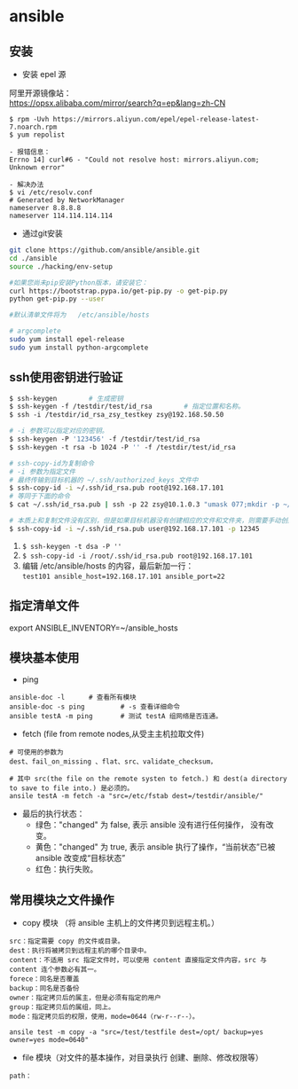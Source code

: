 # ansible

## 安装

- 安装 epel 源

阿里开源镜像站：  
https://opsx.alibaba.com/mirror/search?q=ep&lang=zh-CN

```shell
$ rpm -Uvh https://mirrors.aliyun.com/epel/epel-release-latest-7.noarch.rpm
$ yum repolist
```

```dns
- 报错信息：
Errno 14] curl#6 - "Could not resolve host: mirrors.aliyun.com; Unknown error"

- 解决办法
$ vi /etc/resolv.conf
# Generated by NetworkManager
nameserver 8.8.8.8
nameserver 114.114.114.114
```

- 通过git安装

```bash
git clone https://github.com/ansible/ansible.git
cd ./ansible
source ./hacking/env-setup

#如果您尚未pip安装Python版本，请安装它：
curl https://bootstrap.pypa.io/get-pip.py -o get-pip.py
python get-pip.py --user

#默认清单文件将为   /etc/ansible/hosts

# argcomplete
sudo yum install epel-release
sudo yum install python-argcomplete
```

## ssh使用密钥进行验证

```bash
$ ssh-keygen        # 生成密钥
$ ssh-keygen -f /testdir/test/id_rsa        # 指定位置和名称。
$ ssh -i /testdir/id_rsa_zsy_testkey zsy@192.168.50.50

# -i 参数可以指定对应的密钥。
$ ssh-keygen -P '123456' -f /testdir/test/id_rsa
$ ssh-keygen -t rsa -b 1024 -P '' -f /testdir/test/id_rsa

# ssh-copy-id为复制命令
# -i 参数为指定文件
# 最终传输到目标机器的 ~/.ssh/authorized_keys 文件中
$ ssh-copy-id -i ~/.ssh/id_rsa.pub root@192.168.17.101
# 等同于下面的命令
$ cat ~/.ssh/id_rsa.pub | ssh -p 22 zsy@10.1.0.3 "umask 077;mkdir -p ~/.ssh;cat - >> ~/.ssh/authorized_keys"

# 本质上和复制文件没有区别，但是如果目标机器没有创建相应的文件和文件夹，则需要手动创建，且权限容易设置错误。
$ ssh-copy-id -i ~/.ssh/id_rsa.pub user@192.168.17.101 -p 12345
```

1. `$ ssh-keygen -t dsa -P ''`
2. `$ ssh-copy-id -i /root/.ssh/id_rsa.pub root@192.168.17.101`
3. 编辑 /etc/ansible/hosts 的内容，最后新加一行：  
`test101 ansible_host=192.168.17.101 ansible_port=22`  

## 指定清单文件

export ANSIBLE_INVENTORY=~/ansible_hosts

## 模块基本使用

- ping

```ansible
ansible-doc -l      # 查看所有模块
ansible-doc -s ping         # -s 查看详细命令
ansible testA -m ping       # 测试 testA 组网络是否连通。
```

- fetch (file from remote nodes,从受主主机拉取文件)

```ansible
# 可使用的参数为
dest、fail_on_missing 、flat、src、validate_checksum，

# 其中 src(the file on the remote systen to fetch.) 和 dest(a directory to save to file into.) 是必须的。
ansile testA -m fetch -a "src=/etc/fstab dest=/testdir/ansible/"
```

- 最后的执行状态：
  - 绿色："changed" 为 false, 表示 ansible 没有进行任何操作， 没有改变。
  - 黄色："changed" 为 true, 表示 ansible 执行了操作，“当前状态”已被 ansible 改变成“目标状态”
  - 红色：执行失败。

## 常用模块之文件操作

- copy 模块 （将 ansible 主机上的文件拷贝到远程主机。）

```ansible
src：指定需要 copy 的文件或目录。
dest：执行将被拷贝到远程主机的哪个目录中。
content：不适用 src 指定文件时，可以使用 content 直接指定文件内容，src 与content 连个参数必有其一。
forece：同名是否覆盖
backup：同名是否备份
owner：指定拷贝后的属主，但是必须有指定的用户
group：指定拷贝后的属组，同上。
mode：指定拷贝后的权限，使用，mode=0644（rw-r--r--）。

ansile test -m copy -a "src=/test/testfile dest=/opt/ backup=yes owner=yes mode=0640"
```

- file 模块（对文件的基本操作，对目录执行 创建、删除、修改权限等）

```ansible
path：
